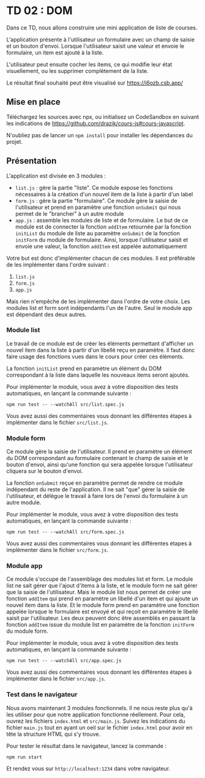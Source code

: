 # TD 02 : DOM

Dans ce TD, nous allons construire une mini application de liste de courses.

L'application présente à l'utilisateur un formulaire avec un champ de saisie et
un bouton d'envoi. Lorsque l'utilisateur saisit une valeur et envoie le
formulaire, un item est ajouté à la liste.

L'utilisateur peut ensuite cocher les items, ce qui modifie leur état
visuellement, ou les supprimer complètement de la liste.

Le résultat final souhaité peut être visualisé sur https://i6ozb.csb.app/

## Mise en place

Téléchargez les sources avec npx, ou initialisez un CodeSandbox en suivant les
indications de https://github.com/drazik/cours-js#cours-javascript.

N'oubliez pas de lancer un `npm install` pour installer les dépendances du
projet.

## Présentation

L'application est divisée en 3 modules : 

* `list.js` : gère la partie "liste". Ce module expose les fonctions nécessaires à la création d'un nouvel item de la liste à partir d'un label
* `form.js` : gère la partie "formulaire". Ce module gère la saisie de l'utilisateur et prend en paramètre une fonction `onSubmit` qui nous permet de le "brancher" à un autre module
* `app.js` : assemble les modules de liste et de formulaire. Le but de ce module est de connecter la fonction `addItem` retournée par la fonction `initList` du module de liste au paramètre `onSubmit` de la fonction `initForm` du module de formulaire. Ainsi, lorsque l'utilisateur saisit et envoie une valeur, la fonction `addItem` est appelée automatiquement

Votre but est donc d'implémenter chacun de ces modules. Il est préférable de
les implémenter dans l'ordre suivant :

1. `list.js`
2. `form.js`
3. `app.js`

Mais rien n'empêche de les implémenter dans l'ordre de votre choix. Les modules
list et form sont indépendants l'un de l'autre. Seul le module app est
dépendant des deux autres.

### Module list

Le travail de ce module est de créer les éléments permettant d'afficher un
nouvel item dans la liste à partir d'un libellé reçu en paramètre. Il faut donc
faire usage des fonctions vues dans le cours pour créer ces éléments.

La fonction `initList` prend en paramètre un élément du DOM correspondant à la
liste dans laquelle les nouveaux items seront ajoutés.

Pour implémenter le module, vous avez à votre disposition des tests
automatiques, en lançant la commande suivante : 

```
npm run test -- --watchAll src/list.spec.js
```

Vous avez aussi des commentaires vous donnant les différentes étapes à
implémenter dans le fichier `src/list.js`.

### Module form

Ce module gère la saisie de l'utilisateur. Il prend en paramètre un élément du
DOM correspondant au formulaire contenant le champ de saisie et le bouton
d'envoi, ainsi qu'une fonction qui sera appelée lorsque l'utilisateur cliquera
sur le bouton d'envoi.

La fonction `onSubmit` reçue en paramètre permet de rendre ce module
indépendant du reste de l'application. Il ne sait "que" gérer la saisie de
l'utilisateur, et délègue le travail à faire lors de l'envoi du formulaire à un
autre module.

Pour implémenter le module, vous avez à votre disposition des tests
automatiques, en lançant la commande suivante : 

```
npm run test -- --watchAll src/form.spec.js
```

Vous avez aussi des commentaires vous donnant les différentes étapes à
implémenter dans le fichier `src/form.js`.

### Module app

Ce module s'occupe de l'assemblage des modules list et form. Le module list ne
sait gérer que l'ajout d'items à la liste, et le module form ne sait gérer que
la saisie de l'utilisateur. Mais le module list nous permet de créer une
fonction `addItem` qui prend en paramètre un libellé d'un item et qui ajoute un
nouvel item dans la liste. Et le module form prend en paramètre une fonction
appelée lorsque le formulaire est envoyé et qui reçoit en paramètre le libellé
saisit par l'utilisateur. Les deux peuvent donc être assemblés en passant la
fonction `addItem` issue du module list en paramètre de la fonction `initForm`
du module form.

Pour implémenter le module, vous avez à votre disposition des tests
automatiques, en lançant la commande suivante : 

```
npm run test -- --watchAll src/app.spec.js
```

Vous avez aussi des commentaires vous donnant les différentes étapes à
implémenter dans le fichier `src/app.js`.

### Test dans le navigateur

Nous avons maintenant 3 modules fonctionnels. Il ne nous reste plus qu'à les
utiliser pour que notre application fonctionne réellement. Pour cela, ouvrez
les fichiers `index.html` et `src/main.js`. Suivez les indications du fichier
`main.js` tout en ayant un oeil sur le fichier `index.html` pour avoir en tête
la structure HTML qui s'y trouve.

Pour tester le résultat dans le navigateur, lancez la commande :

```
npm run start
```

Et rendez vous sur `http://localhost:1234` dans votre navigateur.
